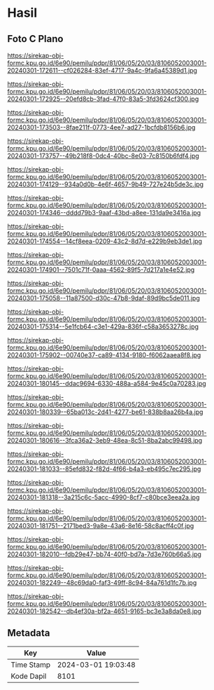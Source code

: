 # Hasil

## Foto C Plano

https://sirekap-obj-formc.kpu.go.id/6e90/pemilu/pdpr/81/06/05/20/03/8106052003001-20240301-172611--cf026284-83ef-4717-9a4c-9fa6a45389d1.jpg

https://sirekap-obj-formc.kpu.go.id/6e90/pemilu/pdpr/81/06/05/20/03/8106052003001-20240301-172925--20efd8cb-3fad-47f0-83a5-3fd3624cf300.jpg

https://sirekap-obj-formc.kpu.go.id/6e90/pemilu/pdpr/81/06/05/20/03/8106052003001-20240301-173503--8fae211f-0773-4ee7-ad27-1bcfdb8156b6.jpg

https://sirekap-obj-formc.kpu.go.id/6e90/pemilu/pdpr/81/06/05/20/03/8106052003001-20240301-173757--49b218f8-0dc4-40bc-8e03-7c8150b6fdf4.jpg

https://sirekap-obj-formc.kpu.go.id/6e90/pemilu/pdpr/81/06/05/20/03/8106052003001-20240301-174129--934a0d0b-4e6f-4657-9b49-727e24b5de3c.jpg

https://sirekap-obj-formc.kpu.go.id/6e90/pemilu/pdpr/81/06/05/20/03/8106052003001-20240301-174346--dddd79b3-9aaf-43bd-a8ee-131da9e3416a.jpg

https://sirekap-obj-formc.kpu.go.id/6e90/pemilu/pdpr/81/06/05/20/03/8106052003001-20240301-174554--14cf8eea-0209-43c2-8d7d-e229b9eb3de1.jpg

https://sirekap-obj-formc.kpu.go.id/6e90/pemilu/pdpr/81/06/05/20/03/8106052003001-20240301-174901--7501c71f-0aaa-4562-89f5-7d217a1e4e52.jpg

https://sirekap-obj-formc.kpu.go.id/6e90/pemilu/pdpr/81/06/05/20/03/8106052003001-20240301-175058--11a87500-d30c-47b8-9daf-89d9bc5de011.jpg

https://sirekap-obj-formc.kpu.go.id/6e90/pemilu/pdpr/81/06/05/20/03/8106052003001-20240301-175314--5e1fcb64-c3e1-429a-836f-c58a3653278c.jpg

https://sirekap-obj-formc.kpu.go.id/6e90/pemilu/pdpr/81/06/05/20/03/8106052003001-20240301-175902--00740e37-ca89-4134-9180-f6062aaea8f8.jpg

https://sirekap-obj-formc.kpu.go.id/6e90/pemilu/pdpr/81/06/05/20/03/8106052003001-20240301-180145--ddac9694-6330-488a-a584-9e45c0a70283.jpg

https://sirekap-obj-formc.kpu.go.id/6e90/pemilu/pdpr/81/06/05/20/03/8106052003001-20240301-180339--65ba013c-2d41-4277-be61-838b8aa26b4a.jpg

https://sirekap-obj-formc.kpu.go.id/6e90/pemilu/pdpr/81/06/05/20/03/8106052003001-20240301-180616--3fca36a2-3eb9-48ea-8c51-8ba2abc99498.jpg

https://sirekap-obj-formc.kpu.go.id/6e90/pemilu/pdpr/81/06/05/20/03/8106052003001-20240301-181033--85efd832-f82d-4f66-b4a3-eb495c7ec295.jpg

https://sirekap-obj-formc.kpu.go.id/6e90/pemilu/pdpr/81/06/05/20/03/8106052003001-20240301-181318--3a215c6c-5acc-4990-8cf7-c80bce3eea2a.jpg

https://sirekap-obj-formc.kpu.go.id/6e90/pemilu/pdpr/81/06/05/20/03/8106052003001-20240301-181751--2171bed3-9a8e-43a6-8e16-58c8acff4c0f.jpg

https://sirekap-obj-formc.kpu.go.id/6e90/pemilu/pdpr/81/06/05/20/03/8106052003001-20240301-182010--fdb29e47-bb74-40f0-bd7a-7d3e760b66a5.jpg

https://sirekap-obj-formc.kpu.go.id/6e90/pemilu/pdpr/81/06/05/20/03/8106052003001-20240301-182249--48c69da0-faf3-49ff-8c94-84a761d1fc7b.jpg

https://sirekap-obj-formc.kpu.go.id/6e90/pemilu/pdpr/81/06/05/20/03/8106052003001-20240301-182542--db4ef30a-bf2a-4651-9165-bc3e3a8da0e8.jpg


## Metadata

| Key        | Value               |
| ---------- | ------------------- |
| Time Stamp | 2024-03-01 19:03:48 |
| Kode Dapil | 8101                |




